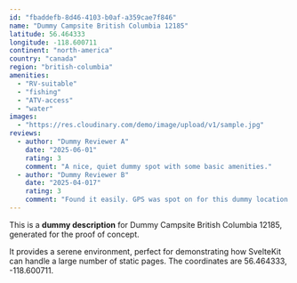 ```yaml
---
id: "fbaddefb-8d46-4103-b0af-a359cae7f846"
name: "Dummy Campsite British Columbia 12185"
latitude: 56.464333
longitude: -118.600711
continent: "north-america"
country: "canada"
region: "british-columbia"
amenities:
  - "RV-suitable"
  - "fishing"
  - "ATV-access"
  - "water"
images:
  - "https://res.cloudinary.com/demo/image/upload/v1/sample.jpg"
reviews:
  - author: "Dummy Reviewer A"
    date: "2025-06-01"
    rating: 3
    comment: "A nice, quiet dummy spot with some basic amenities."
  - author: "Dummy Reviewer B"
    date: "2025-04-017"
    rating: 3
    comment: "Found it easily. GPS was spot on for this dummy location."
---
```


This is a **dummy description** for Dummy Campsite British Columbia 12185, generated for the proof of concept.

It provides a serene environment, perfect for demonstrating how SvelteKit can handle a large number of static pages. The coordinates are 56.464333, -118.600711.
